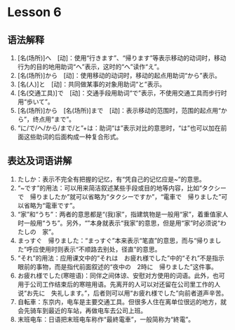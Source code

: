 # Lesson 6

## 语法解释

1. [名(场所)]へ　[动]：使用“行きます”、“帰ります”等表示移动的动词时，移动行为的目的地用助词“へ”表示，这时的“へ”读作“え”。
2. [名(场所)]から　[动]：使用移动的动词时，移动的起点用助词“から”表示。
3. [名(人)]と　[动]：共同做某事的对象用助词“と”表示。
4. [名(交通工具)]で　[动]：交通手段用助词“で”表示，不使用交通工具而步行时用“歩いて”。
5. [名(场所)]から　[名(场所)]まで　[动]：表示移动的范围时，范围的起点用“から”，终点用“まで”。
6. “に/で/へ/から/まで/と”+は：助词“は”表示对比的意思时，“は”也可以加在前面这些助词的后面构成一种复合形式。
	
## 表达及词语讲解

1. たしか：表示不完全有把握的记忆，有“凭自己的记忆应是~”的意思。
2. “~です”的用法：可以用来简洁叙述某些手段或目的地等内容，比如“タクシーで　帰りましたか”就可以省略为“タクシーですか”，“電車で　帰りました”可以省略为“電車です”。
3. “家”和“うち”：两者的意思都是“(我)家”，指建筑物是一般用“家”，着重值家人时一般用“うち”。另外，“”本身就表示“我家”的意思，但是用“家”时必须说“わたしの　家”。
4. まっすぐ　帰りました：“まっすぐ”本来表示“笔直”的意思，而与“帰りました”呼应使用时则表示“不顺路去别处，径直”的意思。
5. “それ”的用法：应用课文中的“それは　お疲れ様でした”中的“それ”不是指示眼前的事物，而是指代前面叙述的“夜中の　2時に　帰りました”这件事。
6. お疲れ様でした(寒暄语)：同伴之间体谅、安慰对方使用的词语。此外，也可用于公司工作结束后的寒暄用语。先离开的人可以对还留在公司里工作的人说“お先に　失礼します。”，后者则可以用“お疲れ様でした”向前者道声辛苦。
7. 自転車：东京内，电车是主要交通工具。但很多人住在离单位很远的地方，就会先骑车到最近的车站，再做电车去公司上班。
8. 末班电车：日语把末班电车称作“最終電車”，一般简称为“終電”。
